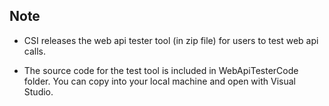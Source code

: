 ## Note

- CSI releases the web api tester tool (in zip file) for users to test web api calls.

- The source code for the test tool is included in WebApiTesterCode folder. You can copy into your local machine and open with Visual Studio.